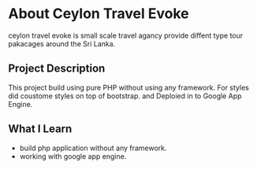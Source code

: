 # About Ceylon Travel Evoke

ceylon travel evoke is small scale travel agancy provide diffent type tour pakacages around the Sri Lanka.

## Project Description

This project build using pure PHP without using any framework. For styles did coustome styles on top of bootstrap. and Deploied in to Google App Engine.

## What I Learn

- build php application without any framework.
- working with google app engine.
